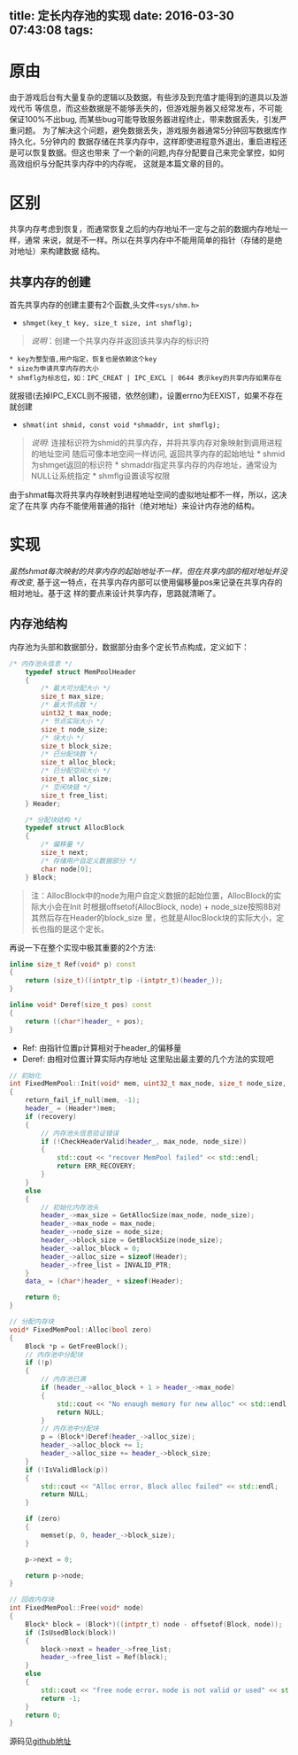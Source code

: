 title: 定长内存池的实现
date: 2016-03-30 07:43:08
tags:
---
# 原由
由于游戏后台有大量复杂的逻辑以及数据，有些涉及到充值才能得到的道具以及游戏代币
等信息，而这些数据是不能够丢失的，但游戏服务器又经常发布，不可能保证100%不出bug,
而某些bug可能导致服务器进程终止，带来数据丢失，引发严重问题。
为了解决这个问题，避免数据丢失，游戏服务器通常5分钟回写数据库作持久化，5分钟内的
数据存储在共享内存中，这样即使进程意外退出，重启进程还是可以恢复数据。但这也带来
了一个新的问题,内存分配要自己来完全掌控，如何高效组织与分配共享内存中的内存呢，
这就是本篇文章的目的。

# 区别
共享内存考虑到恢复，而通常恢复之后的内存地址不一定与之前的数据内存地址一样，通常
来说，就是不一样。所以在共享内存中不能用简单的指针（存储的是绝对地址）来构建数据
结构。
## 共享内存的创建
首先共享内存的创建主要有2个函数,头文件`<sys/shm.h>`
- `shmget(key_t key, size_t size, int shmflg);`
> *说明*：创建一个共享内存并返回该共享内存的标识符

    * key为整型值,用户指定，恢复也是依赖这个key
    * size为申请共享内存的大小
    * shmflg为标志位，如：IPC_CREAT | IPC_EXCL | 0644 表示key的共享内存如果存在
就报错(去掉IPC_EXCL则不报错，依然创建)，设置errno为EEXIST，如果不存在就创建
 
- `shmat(int shmid, const void *shmaddr, int shmflg);`
> *说明*: 连接标识符为shmid的共享内存，并将共享内存对象映射到调用进程的地址空间
随后可像本地空间一样访问, 返回共享内存的起始地址
    * shmid为shmget返回的标识符
    * shmaddr指定共享内存的内存地址，通常设为NULL让系统指定
    * shmflg设置读写权限

由于shmat每次将共享内存映射到进程地址空间的虚拟地址都不一样，所以，这决定了在共享
内存不能使用普通的指针（绝对地址）来设计内存池的结构。

# 实现
*虽然shmat每次映射的共享内存的起始地址不一样，但在共享内部的相对地址并没有改变*,
基于这一特点，在共享内存内部可以使用偏移量pos来记录在共享内存的相对地址。基于这
样的要点来设计共享内存，思路就清晰了。
## 内存池结构
内存池为头部和数据部分，数据部分由多个定长节点构成，定义如下：
```cpp
/* 内存池头信息 */
    typedef struct MemPoolHeader
    {
    	/* 最大可分配大小 */
    	size_t max_size;
        /* 最大节点数 */
        uint32_t max_node;
        /* 节点实际大小 */
        size_t node_size;
        /* 块大小 */
        size_t block_size;
        /* 已分配块数 */
        size_t alloc_block;
        /* 已分配空间大小 */
        size_t alloc_size;
        /* 空闲块链 */
        size_t free_list;
    } Header;

    /* 分配块结构 */
    typedef struct AllocBlock
    {
        /* 偏移量 */
        size_t next;
        /* 存储用户自定义数据部分 */
        char node[0];       
    } Block;
```
> 注：AllocBlock中的node为用户自定义数据的起始位置，AllocBlock的实际大小会在Init
时根据offsetof(AllocBlock, node) + node_size按照8B对其然后存在Header的block_size
里，也就是AllocBlock块的实际大小，定长也指的是这个定长。

再说一下在整个实现中极其重要的2个方法:
```cpp
inline size_t Ref(void* p) const
{
	return (size_t)((intptr_t)p -(intptr_t)(header_));
}

inline void* Deref(size_t pos) const
{
	return ((char*)header_ + pos);
}
```
- Ref: 由指针位置p计算相对于header_的偏移量
- Deref: 由相对位置计算实际内存地址
这里贴出最主要的几个方法的实现吧
```cpp
// 初始化
int FixedMemPool::Init(void* mem, uint32_t max_node, size_t node_size, bool recovery)
{
    return_fail_if_null(mem, -1);
    header_ = (Header*)mem;
    if (recovery)
    {
        // 内存池头信息验证错误
        if (!CheckHeaderValid(header_, max_node, node_size))
        {
            std::cout << "recover MemPool failed" << std::endl;
            return ERR_RECOVERY;
        }
    }
    else
    {
        // 初始化内存池头
    	header_->max_size = GetAllocSize(max_node, node_size);
        header_->max_node = max_node;
        header_->node_size = node_size;
        header_->block_size = GetBlockSize(node_size);
        header_->alloc_block = 0;
        header_->alloc_size = sizeof(Header);
        header_->free_list = INVALID_PTR;
    }
    data_ = (char*)header_ + sizeof(Header);

    return 0;
}

// 分配内存块
void* FixedMemPool::Alloc(bool zero)
{
    Block *p = GetFreeBlock();
    // 内存池中分配块
    if (!p)
    {
    	// 内存池已满
    	if (header_->alloc_block + 1 > header_->max_node)
    	{
    		std::cout << "No enough memory for new alloc" << std::endl;
    		return NULL;
    	}
    	// 内存池中分配块
    	p = (Block*)Deref(header_->alloc_size);
    	header_->alloc_block += 1;
    	header_->alloc_size += header_->block_size;
    }
    if (!IsValidBlock(p))
    {
    	std::cout << "Alloc error, Block alloc failed" << std::endl;
    	return NULL;
    }

    if (zero)
    {
        memset(p, 0, header_->block_size);
    }

    p->next = 0;

    return p->node;
}

// 回收内存块
int FixedMemPool::Free(void* node)
{
    Block* block = (Block*)((intptr_t) node - offsetof(Block, node));
    if (IsUsedBlock(block))
    {
    	block->next = header_->free_list;
    	header_->free_list = Ref(block);
    }
    else
    {
    	std::cout << "free node error，node is not valid or used" << std::endl;
    	return -1;
    }
    return 0;
}
```
源码见[github地址](https://github.com/viclab/fixed_mem_pool)
